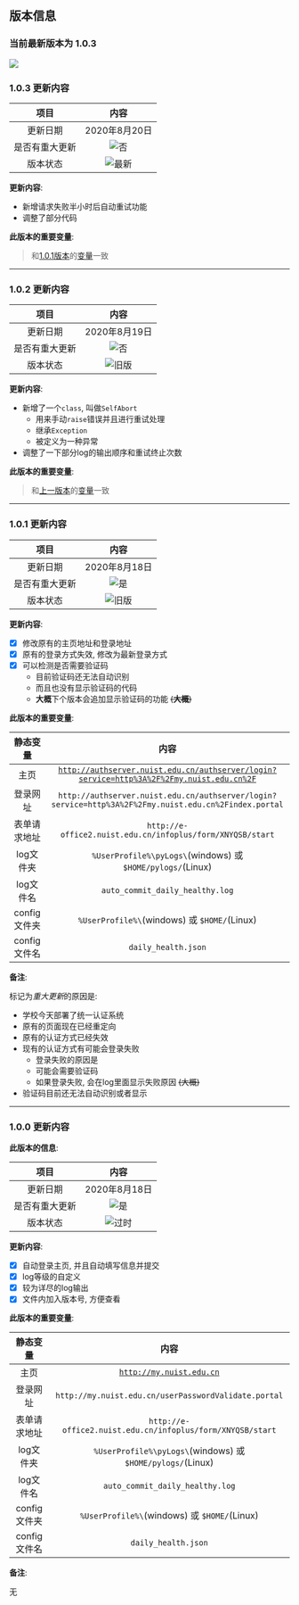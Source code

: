 ## 版本信息

### 当前最新版本为 1.0.3

[![](https://img.shields.io/badge/-return%20to%20README.md-blueviolet)](README.md "返回README.md")

### 1.0.3 更新内容

项目 |内容
:--: |:--:
更新日期 | 2020年8月20日
是否有重大更新 | ![否](https://img.shields.io/badge/-no-informational "否")
版本状态 | ![最新](https://img.shields.io/badge/-newest-brightgreen "最新")

**更新内容**:

- 新增请求失败半小时后自动重试功能
- 调整了部分代码

**此版本的重要变量**: 

> 和[1.0.1版本](#1-0-1)的[变量](#1-0-1-vars)一致

---

### 1.0.2 更新内容

项目 |内容
:--: |:--:
更新日期 | 2020年8月19日
是否有重大更新 | ![否](https://img.shields.io/badge/-no-informational "否")
版本状态 | ![旧版](https://img.shields.io/badge/-old-informational "旧版")

**更新内容**:

- 新增了一个`class`, 叫做`SelfAbort`
  - 用来手动`raise`错误并且进行重试处理
  - 继承`Exception`
  - 被定义为一种异常
- 调整了一下部分log的输出顺序和重试终止次数

**此版本的重要变量**: 

> 和[上一版本](#1-0-1)的[变量](#1-0-1-vars)一致

---

### <span id="1-0-1">1.0.1 更新内容</span>

项目 |内容
:--: |:--:
更新日期 | 2020年8月18日
是否有重大更新 | ![是](https://img.shields.io/badge/-yes-important "是")
版本状态 | ![旧版](https://img.shields.io/badge/-old-informational "旧版")

**更新内容**:

- [x] 修改原有的主页地址和登录地址
- [x] 原有的登录方式失效, 修改为最新登录方式
- [x] 可以检测是否需要验证码
  - 目前验证码还无法自动识别
  - 而且也没有显示验证码的代码
  - **大概**下个版本会追加显示验证码的功能 ~~(**大概**)~~

<span id="1-0-1-vars">**此版本的重要变量**:</span>

静态变量 | 内容
:--: | :--:
主页 | [`http://authserver.nuist.edu.cn/authserver/login?service=http%3A%2F%2Fmy.nuist.edu.cn%2F`](http://authserver.nuist.edu.cn/authserver/login?service=http%3A%2F%2Fmy.nuist.edu.cn%2F)
登录网址 | `http://authserver.nuist.edu.cn/authserver/login?service=http%3A%2F%2Fmy.nuist.edu.cn%2Findex.portal`
表单请求地址 | `http://e-office2.nuist.edu.cn/infoplus/form/XNYQSB/start`
log文件夹 | `%UserProfile%\pyLogs\`(windows) 或 `$HOME/pylogs/`(Linux)
log文件名 | `auto_commit_daily_healthy.log`
config文件夹 | `%UserProfile%\`(windows) 或 `$HOME/`(Linux)
config文件名 | `daily_health.json`

**备注**:

标记为*重大更新*的原因是:
- 学校今天部署了统一认证系统
- 原有的页面现在已经重定向
- 原有的认证方式已经失效
- 现有的认证方式有可能会登录失败
  - 登录失败的原因是
  - 可能会需要验证码
  - 如果登录失败, 会在log里面显示失败原因 ~~(大概)~~
- 验证码目前还无法自动识别或者显示

---

### 1.0.0 更新内容

**此版本的信息**:

项目 |内容
:--: |:--:
更新日期 | 2020年8月18日
是否有重大更新 | ![是](https://img.shields.io/badge/-yes-important "是")
版本状态 | ![过时](https://img.shields.io/badge/-out%20of%20date-inactive "过时")

**更新内容**:

- [x] 自动登录主页, 并且自动填写信息并提交
- [x] log等级的自定义
- [x] 较为详尽的log输出
- [x] 文件内加入版本号, 方便查看

**此版本的重要变量**:

静态变量 | 内容
:--: | :--:
主页 | [`http://my.nuist.edu.cn`](http://my.nuist.edu.cn)
登录网址 | `http://my.nuist.edu.cn/userPasswordValidate.portal`
表单请求地址 | `http://e-office2.nuist.edu.cn/infoplus/form/XNYQSB/start`
log文件夹 | `%UserProfile%\pyLogs\`(windows) 或 `$HOME/pylogs/`(Linux)
log文件名 | `auto_commit_daily_healthy.log`
config文件夹 | `%UserProfile%\`(windows) 或 `$HOME/`(Linux)
config文件名 | `daily_health.json`

**备注**:

无